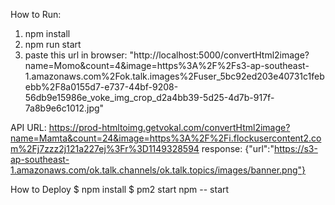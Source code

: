 How to Run:

1. npm install
2. npm run start
3. paste this url in browser: "http://localhost:5000/convertHtml2image?name=Momo&count=4&image=https%3A%2F%2Fs3-ap-southeast-1.amazonaws.com%2Fok.talk.images%2Fuser_5bc92ed203e40731c1febebb%2F8a0155d7-e737-44bf-9208-56db9e15986e_voke_img_crop_d2a4bb39-5d25-4d7b-917f-7a8b9e6c1012.jpg"

API URL: https://prod-htmltoimg.getvokal.com/convertHtml2image?name=Mamta&count=24&image=https%3A%2F%2Fi.flockusercontent2.com%2Fj7zzz2j121a227ej%3Fr%3D1149328594
response: {"url":"https://s3-ap-southeast-1.amazonaws.com/ok.talk.channels/ok.talk.topics/images/banner.png"}

How to Deploy
$ npm install
$ pm2 start npm -- start

